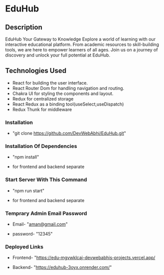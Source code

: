 # EduHub

## Description

EduHub Your Gateway to Knowledge Explore a world of learning with our interactive educational platform. From academic resources to skill-building tools, we are here to empower learners of all ages. Join us on a journey of discovery and unlock your full potential at EduHub.



## Technologies Used

- React for building the user interface.
- React Router Dom for handling navigation and routing.
- Chakra UI for styling the components and layout.
- Redux for centralized storage
- React Redux as a binding tool(useSelect,useDispatch)
- Redux Thunk for middleware

### Installation

- "git clone https://github.com/DevWebAbhi/EduHub.git"


### Installation Of Dependencies

- "npm install"

- for frontend and backend separate

### Start Server With This Command

- "npm run start"

- for frontend and backend separate

### Temprary Admin Email Password

- Email- "aman@gmail.com"

- password- "12345"


### Deployed Links

- Frontend- "https://edu-mgvwklcaj-devwebabhis-projects.vercel.app/

- Backend- "https://eduhub-3oyx.onrender.com/"